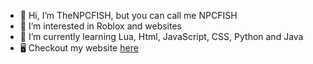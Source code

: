 - 👋 Hi, I’m TheNPCFISH, but you can call me NPCFISH
- 👀 I’m interested in Roblox and websites
- 🌱 I’m currently learning Lua, Html, JavaScript, CSS, Python and Java
- 🖥️ Checkout my website [here](https://thenpcfish.github.io)
